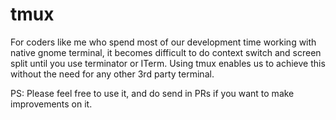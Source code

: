 # tmux
For coders like me who spend most of our development time working with native gnome terminal, it becomes difficult to do context switch and screen split until you use terminator or ITerm. Using tmux enables us to achieve this without the need for any other 3rd party terminal.

PS: Please feel free to use it, and do send in PRs if you want to make improvements on it.
